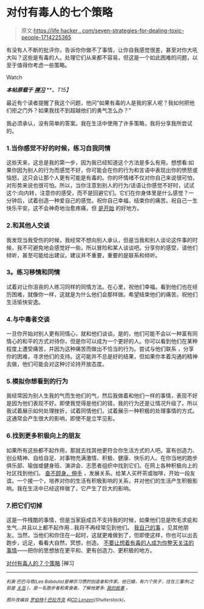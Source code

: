 # 对付有毒人的七个策略

> 原文:[https://life hacker . com/seven-strategies-for-dealing-toxic-people-1714225365](https://lifehacker.com/seven-strategies-for-dealing-with-toxic-people-1714225365)

有没有人不断的批评你，告诉你你做不了事情，让你自我感觉很差，甚至对你大吼大叫？这些是有毒的人。处理它们从来都不容易，但这是一个如此困难的问题，以至于值得你考虑一些策略。

Watch

***本帖原载于*** [***禅习***](http://zenhabits.net/toxic/) ***。*T15】**

最近有个读者提醒了我这个问题，他问“如果有毒的人是我的家人呢？我如何把他们拒之门外？如果我找不到超越他们的勇气怎么办？”

我必须承认，没有简单的答案。我在生活中使用了许多策略，我将分享我所尝试的。

### 1.当你感觉不好的时候，练习自我同情

这些天来，这总是我的第一步，因为我已经知道这个方法是多么有用。想想看:如果你因为别人的行为而感觉不好，你可能会在你的行为和言语中表现出你的愤怒或恼怒，这只会让那个人更有可能是有毒的。你的坏情绪不仅对你自己来说很可怕，对形势来说也很可怕。所以，当你注意到别人的行为/话语让你感觉不好时，试试这个:向内转，注意你的感受，而不是回避它们。它们在你身体里是什么感觉？一分钟后，试着创造一种爱自己的感觉。祝你自己幸福，结束你的痛苦。祝自己一生快乐平安。这不会神奇地治愈疼痛，但 [是开始](https://lifehacker.com/practice-self-compassion-to-improve-how-you-feel-about-1612232018) 的好地方。

### 2.和其他人交谈

我发现当我受伤的时候，我经常不想向别人承认，但是当我和别人谈论这件事的时候，我不可避免地会感觉好一些。所以冒险和某人谈谈吧。分享你的感受，请他们倾听，甚至可能给出建议。建议并不重要，重要的是联系和倾听。

### **3。练习移情和同情**

试着对让你沮丧的人练习同样的同情方法。在心里，祝他们幸福。看到他们也在经历困难，就像你一样，这就是为什么他们会那样做。希望结束他们的痛苦。祝他们生活愉快安逸。

### 4.与中毒者交谈

一旦你开始对别人更有同情心，就和他们谈谈。是的，他们可能不会以一种富有同情心的和平的方式对待你，但是你可以成为一个更好的人。你可以看到他们在某种程度上遭受痛苦，并因为这种痛苦而做出不恰当的行为。尝试与他们联系 ，分享你的困难，寻求他们的支持。这可能并不总是好的结果，但如果你本着沟通的精神去做，他们可能会对这种讨论持开放态度。

### 5.模拟你想看到的行为

我经常因为别人生我的气而生他们的气，然后我做着和他们一样的事情，表现不好是因为他们表现不好。即使我觉得是他们的错，我的行为还是让情况升级了。所以我试着展示如何处理挫折，试着同情他们，试着展示一种积极的处理事情的方式。这通常会产生很大的影响，即使不是立竿见影。

### 6.找到更多积极向上的朋友

如果所有这些都不起作用，那就去找其他更符合你生活方式的人吧。富有创造力、创业精神、自给自足、对事物充满激情、积极、健康、快乐的人。在你当地的跑步俱乐部、瑜伽或健身班、演讲会、志愿者组织中找到它们。在网上各种积极向上的社区找到他们。 [奋不顾身，伸手](https://lifehacker.com/why-its-so-hard-to-make-friends-after-college-and-wha-488975744) ，发展关系。给某人买杯茶或咖啡，开始一段友谊。一个接一个，培养对你的生活有积极影响的关系，并对他们的生活产生积极影响。我在生活中已经这样做了，它产生了巨大的影响。

### 7.把它们切掉

这是一件残酷的事情，但是当家庭成员不支持我的时候，如果他们总是吹毛求疵和生气…并且以上都不起作用…我将不再经常见到他们。 [我自己的事](https://lifehacker.com/how-to-deal-with-family-members-that-stress-you-out-or-5861760) 。见其他朋友。当然，当他们和你住在一起时，这就更难做到了，但即使这样，你也可以出去跑步，远足，看看大自然，冥想，创造。 [不要让想着有毒的人成为你整天关注的事情](https://lifehacker.com/how-to-combat-emotional-warfare-and-root-out-the-manipu-5894134)——把你的思想放在更平和、更有创造力、更积极的地方。

[对付有毒人的 7 个策略](http://zenhabits.net/toxic/) |禅习

* * *

*<small>利奥·巴巴乌塔(Leo Babauta)是禅宗习惯的创造者和作家。他已婚，有六个孩子，住在三藩市(之前是</small>* [*<small>关岛</small>*](http://guampedia.com/) *<small>)，是一名跑步者和素食者。了解他更多:</small>* [*<small>我的故事</small>*](http://zenhabits.net/2007/02/my-story/) *<small>。</small>*

*<small>图片改编自</small>* [*<small>罗伯特·f·巴拉齐克</small>*](http://www.shutterstock.com/pic-250911334/stock-vector-vector-silhouette-graphic-depicting-a-three-zombies.html) *<small>和</small>*[*<small>CD Lenzen</small>*](http://www.shutterstock.com/pic-29387410/stock-vector--female-kung-fu-silhouettes.html)*<small>(Shutterstock)。</small>*